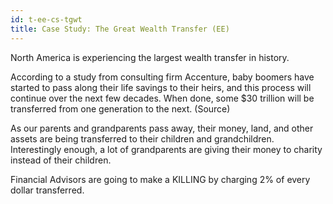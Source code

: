 ```yaml
---
id: t-ee-cs-tgwt
title: Case Study: The Great Wealth Transfer (EE)
---
```


North America is experiencing the largest wealth transfer in history.

According to a study from consulting firm Accenture, baby boomers have started to pass along their life savings to their heirs, and this process will continue over the next few decades. When done, some $30 trillion will be transferred from one generation to the next. (Source)

As our parents and grandparents pass away, their money, land, and other assets are being transferred to their children and grandchildren. Interestingly enough, a lot of grandparents are giving their money to charity instead of their children.

Financial Advisors are going to make a KILLING by charging 2% of every dollar transferred.
